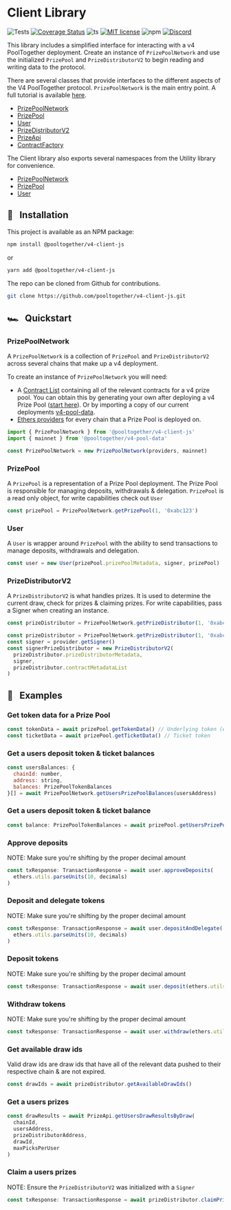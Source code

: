 # Client Library

![Tests](https://github.com/pooltogether/v4-client-js/actions/workflows/main.yml/badge.svg)
[![Coverage Status](https://coveralls.io/repos/github/pooltogether/v4-client-js/badge.svg?branch=main)](https://coveralls.io/github/pooltogether/v4-client-js?branch=main)
![ts](https://badgen.net/badge/-/TypeScript?icon=typescript&label&labelColor=blue&color=555555)
[![MIT license](https://img.shields.io/npm/l/@pooltogether/v4-client-js)](https://img.shields.io/npm/l/@pooltogether/v4-client-js)
![npm](https://img.shields.io/npm/v/@pooltogether/v4-client-js)
[![Discord](https://badgen.net/badge/icon/discord?icon=discord&label)](https://pooltogether.com/discord)

This library includes a simplified interface for interacting with a v4 PoolTogether deployment. Create an instance of `PrizePoolNetwork` and use the initialized `PrizePool` and `PrizeDistributorV2` to begin reading and writing data to the protocol.

There are several classes that provide interfaces to the different aspects of the V4 PoolTogether protocol. `PrizePoolNetwork` is the main entry point. A full tutorial is available [here](/protocol/tutorials/js-client-quickstart/).

- [PrizePoolNetwork](./Classes/PrizePoolNetwork/)
- [PrizePool](./Classes/PrizePool/)
- [User](./Classes/User/)
- [PrizeDistributorV2](./Classes/PrizeDistributor/)
- [PrizeApi](./Classes/PrizeApi/)
- [ContractFactory](./Classes/ContractFactory/)

The Client library also exports several namespaces from the Utility library for convenience.

- [PrizePoolNetwork](/protocol/libraries/v4-utils-js/calculate)
- [PrizePool](/protocol/libraries/v4-utils-js/compute)
- [User](/protocol/libraries/v4-utils-js/utils)

## 💾 &nbsp; Installation

This project is available as an NPM package:

```sh
npm install @pooltogether/v4-client-js
```

or

```sh
yarn add @pooltogether/v4-client-js
```

The repo can be cloned from Github for contributions.

```sh
git clone https://github.com/pooltogether/v4-client-js.git
```

## 🏎️ &nbsp; Quickstart

### PrizePoolNetwork

A `PrizePoolNetwork` is a collection of `PrizePool` and `PrizeDistributorV2` across several chains that make up a v4 deployment.

To create an instance of `PrizePoolNetwork` you will need:

- A [Contract List](https://github.com/pooltogether/contract-list-schema) containing all of the relevant contracts for a v4 prize pool. You can obtain this by generating your own after deploying a v4 Prize Pool ([start here](https://github.com/pooltogether/v4-core)). Or by importing a copy of our current deployments [v4-pool-data](https://www.npmjs.com/package/@pooltogether/v4-pool-data).
- [Ethers providers](https://docs.ethers.io/v5/api/providers/) for every chain that a Prize Pool is deployed on.

```js
import { PrizePoolNetwork } from '@pooltogether/v4-client-js'
import { mainnet } from '@pooltogether/v4-pool-data'

const PrizePoolNetwork = new PrizePoolNetwork(providers, mainnet)
```

### PrizePool

A `PrizePool` is a representation of a Prize Pool deployment. The Prize Pool is responsible for managing deposits, withdrawals & delegation. `PrizePool` is a read only object, for write capabilities check out `User`

```js
const prizePool = PrizePoolNetwork.getPrizePool(1, '0xabc123')
```

### User

A `User` is wrapper around `PrizePool` with the ability to send transactions to manage deposits, withdrawals and delegation.

```js
const user = new User(prizePool.prizePoolMetadata, signer, prizePool)
```

### PrizeDistributorV2

A `PrizeDistributorV2` is what handles prizes. It is used to determine the current draw, check for prizes & claiming prizes. For write capabilities, pass a Signer when creating an instance.

```js
const prizeDistributor = PrizePoolNetwork.getPrizeDistributor(1, '0xabc123')
```

```js
const prizeDistributor = PrizePoolNetwork.getPrizeDistributor(1, '0xabc123')
const signer = provider.getSigner()
const signerPrizeDistributor = new PrizeDistributorV2(
  prizeDistributor.prizeDistributorMetadata,
  signer,
  prizeDistributor.contractMetadataList
)
```

## 🧮 &nbsp; Examples

### Get token data for a Prize Pool

```js
const tokenData = await prizePool.getTokenData() // Underlying token (ex. USDC)
const ticketData = await prizePool.getTicketData() // Ticket token
```

### Get a users deposit token & ticket balances

```js
const usersBalances: {
  chainId: number,
  address: string,
  balances: PrizePoolTokenBalances
}[] = await PrizePoolNetwork.getUsersPrizePoolBalances(usersAddress)
```

### Get a users deposit token & ticket balance

```js
const balance: PrizePoolTokenBalances = await prizePool.getUsersPrizePoolBalances(usersAddress)
```

### Approve deposits

NOTE: Make sure you're shifting by the proper decimal amount

```js
const txResponse: TransactionResponse = await user.approveDeposits(
  ethers.utils.parseUnits(10, decimals)
)
```

### Deposit and delegate tokens

NOTE: Make sure you're shifting by the proper decimal amount

```js
const txResponse: TransactionResponse = await user.depositAndDelegate(
  ethers.utils.parseUnits(10, decimals)
)
```

### Deposit tokens

NOTE: Make sure you're shifting by the proper decimal amount

```js
const txResponse: TransactionResponse = await user.deposit(ethers.utils.parseUnits(10, decimals))
```

### Withdraw tokens

NOTE: Make sure you're shifting by the proper decimal amount

```js
const txResponse: TransactionResponse = await user.withdraw(ethers.utils.parseUnits(10, decimals))
```

### Get available draw ids

Valid draw ids are draw ids that have all of the relevant data pushed to their respective chain & are not expired.

```js
const drawIds = await prizeDistributor.getAvailableDrawIds()
```

### Get a users prizes

```js
const drawResults = await PrizeApi.getUsersDrawResultsByDraw(
  chainId,
  usersAddress,
  prizeDistributorAddress,
  drawId,
  maxPicksPerUser
)
```

### Claim a users prizes

NOTE: Ensure the `PrizeDistributorV2` was initialized with a `Signer`

```js
const txResponse: TransactionResponse = await prizeDistributor.claimPrizesByDraw(1)
```
